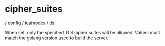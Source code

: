 # cipher_suites

/ [config](/reference/server-config/index.md) / [leafnodes](/reference/server-config/config/leafnodes/index.md) / [tls](/reference/server-config/config/leafnodes/tls/index.md) 

When set, only the specified TLS cipher suites will be allowed. Values must match the golang version used to build the server.

